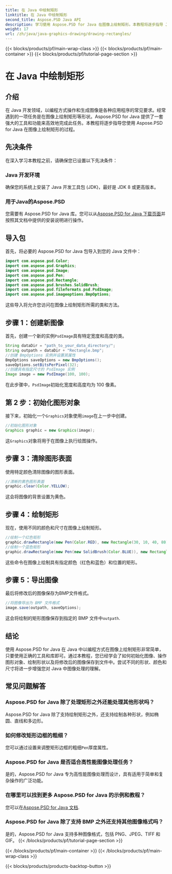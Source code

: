 ```yaml
---
title: 在 Java 中绘制矩形
linktitle: 在 Java 中绘制矩形
second_title: Aspose.PSD Java API
description: 学习使用 Aspose.PSD for Java 在图像上绘制矩形。本教程将逐步指导 Java 开发人员。非常适合图像处理任务。
weight: 17
url: /zh/java/java-graphics-drawing/drawing-rectangles/
---
```


{{< blocks/products/pf/main-wrap-class >}}
{{< blocks/products/pf/main-container >}}
{{< blocks/products/pf/tutorial-page-section >}}

# 在 Java 中绘制矩形

## 介绍
在 Java 开发领域，以编程方式操作和生成图像是各种应用程序的常见要求。经常遇到的一项任务是在图像上绘制矩形等形状。Aspose.PSD for Java 提供了一套强大的工具和功能来高效地完成此任务。本教程将逐步指导您使用 Aspose.PSD for Java 在图像上绘制矩形的过程。
## 先决条件
在深入学习本教程之前，请确保您已设置以下先决条件：
### Java 开发环境
确保您的系统上安装了 Java 开发工具包 (JDK)，最好是 JDK 8 或更高版本。
### 用于Java的Aspose.PSD
您需要有 Aspose.PSD for Java 库。您可以从[Aspose.PSD for Java 下载页面](https://releases.aspose.com/psd/java/)并按照其文档中提供的安装说明进行操作。
## 导入包
首先，将必要的 Aspose.PSD for Java 包导入到您的 Java 文件中：
```java
import com.aspose.psd.Color;
import com.aspose.psd.Graphics;
import com.aspose.psd.Image;
import com.aspose.psd.Pen;
import com.aspose.psd.Rectangle;
import com.aspose.psd.brushes.SolidBrush;
import com.aspose.psd.fileformats.psd.PsdImage;
import com.aspose.psd.imageoptions.BmpOptions;
```
这些导入将允许您访问在图像上绘制矩形所需的类和方法。
## 步骤 1：创建新图像
首先，创建一个新的实例`PsdImage`具有特定宽度和高度的类。
```java
String dataDir = "path_to_your_data_directory/";
String outpath = dataDir + "Rectangle.bmp";
//创建 BmpOptions 实例并设置其属性
BmpOptions saveOptions = new BmpOptions();
saveOptions.setBitsPerPixel(32);
//创建具有指定尺寸的 PsdImage 实例
Image image = new PsdImage(100, 100);
```
在此步骤中，`PsdImage`初始化宽度和高度均为 100 像素。
## 第 2 步：初始化图形对象
接下来，初始化一个`Graphics`对象使用`image`在上一步中创建。
```java
//初始化图形对象
Graphics graphic = new Graphics(image);
```
这`Graphics`对象将用于在图像上执行绘图操作。
## 步骤 3：清除图形表面
使用特定颜色清除图像的图形表面。
```java
//清晰的黄色图形表面
graphic.clear(Color.YELLOW);
```
这会将图像的背景设置为黄色。
## 步骤 4：绘制矩形
现在，使用不同的颜色和尺寸在图像上绘制矩形。
```java
//绘制一个红色矩形
graphic.drawRectangle(new Pen(Color.RED), new Rectangle(30, 10, 40, 80));
//绘制一个蓝色矩形
graphic.drawRectangle(new Pen(new SolidBrush(Color.BLUE)), new Rectangle(10, 30, 80, 40));
```
这些命令在图像上绘制具有指定颜色（红色和蓝色）和位置的矩形。
## 步骤 5：导出图像
最后将修改后的图像保存为BMP文件格式。
```java
//将图像导出为 BMP 文件格式
image.save(outpath, saveOptions);
```
这会将绘制的矩形图像保存到指定的 BMP 文件中`outpath`.

## 结论
使用 Aspose.PSD for Java 在 Java 中以编程方式在图像上绘制矩形非常简单，只要使用正确的工具和库即可。通过本教程，您已经学会了如何初始化图像、操作图形对象、绘制形状以及将修改后的图像保存到文件中。尝试不同的形状、颜色和尺寸将进一步增强您对 Java 中图像处理的理解。
## 常见问题解答
### Aspose.PSD for Java 除了处理矩形之外还能处理其他形状吗？
Aspose.PSD for Java 除了支持绘制矩形之外，还支持绘制各种形状，例如椭圆、直线和多边形。
### 如何修改矩形边框的粗细？
您可以通过设置来调整矩形边框的粗细`Pen`厚度属性。
### Aspose.PSD for Java 是否适合高性能图像处理任务？
是的，Aspose.PSD for Java 专为高性能图像处理而设计，具有适用于简单和复杂操作的广泛功能。
### 在哪里可以找到更多 Aspose.PSD for Java 的示例和教程？
您可以在[Aspose.PSD for Java 文档](https://reference.aspose.com/psd/java/).
### Aspose.PSD for Java 除了支持 BMP 之外还支持其他图像格式吗？
是的，Aspose.PSD for Java 支持多种图像格式，包括 PNG、JPEG、TIFF 和 GIF。
{{< /blocks/products/pf/tutorial-page-section >}}

{{< /blocks/products/pf/main-container >}}
{{< /blocks/products/pf/main-wrap-class >}}

{{< blocks/products/products-backtop-button >}}

